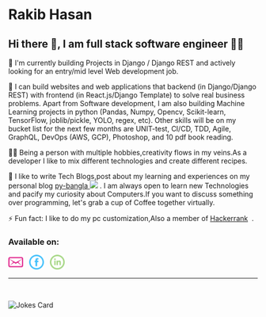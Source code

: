 
# Rakib Hasan

## Hi there 👋, I am full stack software engineer 👩‍💻


🔭 I'm currently building Projects in Django / Django REST and actively looking for an entry/mid level Web development job.

🌱 I can build websites and web applications that backend (in Django/Django REST) with frontend (in React.js/Django Template) to solve real business problems. Apart from Software development, I am also building Machine Learning projects in python (Pandas, Numpy, Opencv, Scikit-learn, TensorFlow, joblib/pickle, YOLO, regex, etc). Other skills will be on my bucket list for the next few months are UNIT-test, CI/CD, TDD, Agile,  GraphQL, DevOps (AWS, GCP), Photoshop, and 10 pdf book reading.

👩‍🍳 Being a person with multiple hobbies,creativity flows in my veins.As a developer I like to mix different technologies and create different recipes.

👯 I like to write Tech Blogs,post about my learning and experiences on my personal blog <a href="http://www.py-bangla.pagla.me/">py-bangla <img height="26" src="http://www.py-bangla.pagla.me/images/company_logo.svg?raw=true"></a> . I am always open to learn new Technologies and pacify my curiosity about Computers.If you want to discuss something over programming, let's grab a cup of Coffee together virtually.

⚡ Fun fact: I like to do my pc customization,Also a member of <a href="https://www.hackerrank.com/monad_wizard_r">Hackerrank</a>&nbsp;&nbsp;.

### Available on:


<a href="mailto:monad.wizard.r@gmail.com"><img height="30" src="https://github.com/MonadWizard/MonadWizard/blob/main/icons/message-outline-32.png?raw=true"></a>&nbsp;&nbsp;
<a href="https://www.facebook.com/ccaarreelleess"><img height="30" src="https://github.com/MonadWizard/MonadWizard/blob/main/icons/facebook-5-32.png?raw=true"></a>&nbsp;&nbsp;
<a href="https://www.linkedin.com/in/rakib-hasan-90518b140/"><img height="30" src="https://github.com/MonadWizard/MonadWizard/blob/main/icons/linkedin-5-32.png?raw=true"></a>&nbsp;&nbsp;
<br />

---
<br />

<!-- 
[![Rakib's wakatime stats](https://github-readme-stats.vercel.app/api/wakatime?username=MonadWizard&layout=compact&theme=blue-green)](https://github.com/anuraghazra/github-readme-stats)
 -->

<!-- ![Rakib's Github Stats](https://github-readme-stats.vercel.app/api?username=MonadWizard&count_private=true&theme=blue-green&show_icons=true) ![Your Repository's Top Langs](https://github-readme-stats.vercel.app/api/top-langs/?username=MonadWizard&layout=compact&theme=blue-green)
 -->

<!-- [![Top Langs](https://github-readme-stats.vercel.app/api/top-langs/?username=MonadWizard)](https://github.com/anuraghazra/github-readme-stats) -->
<!-- ![Your Repository's Top Langs](https://github-readme-stats.vercel.app/api/top-langs/?username=MonadWizard&theme=blue-green) -->


<!-- 
![GitHub streak stats](https://github-readme-streak-stats.herokuapp.com/?user=MonadWizard)   From June-11-2021  ![](https://komarev.com/ghpvc/?username=MonadWizard&color=green) -->

<!-- ![Rakib's GitHub stats](https://github-readme-stats.vercel.app/api?username=MonadWizard&theme=vue-dark&show_icons=true) -->

![Jokes Card](https://readme-jokes.vercel.app/api)


<!-- ![GitHub Activity Graph](https://activity-graph.herokuapp.com/graph?username=MonadWizard) -->



